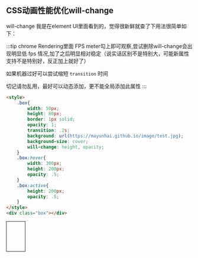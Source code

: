 ## CSS动画性能优化will-change

will-change 我是在element UI里面看到的，觉得很新鲜就查了下用法很简单如下：

:::tip
chrome Rendering里面 FPS meter勾上即可观察,尝试删除will-change会出现明显低 fps 情况,加了之后明显相对稳定（说实话区别不是特别大，可能新属性支持不是特别好，反正加上就好了）

如果机器过好可以尝试缩短  `transition` 时间

切记请勿乱用，最好可以动态添加，更不能全局添加此属性
:::

```html
<style>
    .box{
        width: 50px;
        height: 80px;
        border: 1px solid;
        opacity: 1;
        transition: .2s;
        background: url(https://mayunhai.github.io/image/test.jpg);
        background-size: cover;
        will-change: height, opacity;
    }
    .box:hover{
        width: 300px;
        height: 200px;
        opacity: .5;
    }
    .box:active{
        height: 200px;
        opacity: .5;
    }
</style>
<div class="box"></div>
```

<style>
    .box{
        width: 50px;
        height: 80px;
        border: 1px solid;
        opacity: 1;
        transition: .2s;
        background: url(https://mayunhai.github.io/image/test.jpg);
        background-size: cover;
        will-change: height, opacity;
    }
    .box:hover{
        width: 300px;
        height: 200px;
        opacity: .5;
    }
    .box:active{
        height: 200px;
        opacity: .5;
    }
</style>
<div class="box"></div>